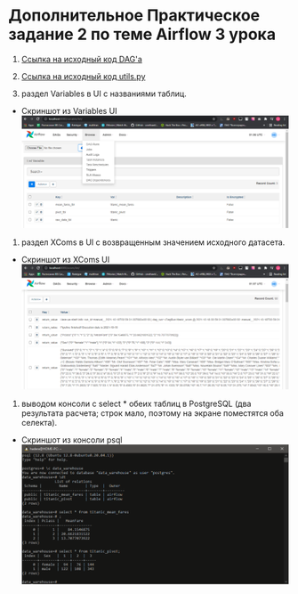 # Дополнительное Практическое задание 2 по теме Airflow 3 урока

1. [Ссылка на исходный код DAG'a](https://github.com/techhadera/dwh-reboot/blob/master/airflow/dags/dag_2.py)  

1. [Ссылка на исходный код utils.py](https://github.com/techhadera/dwh-reboot/blob/master/airflow/dags/utils_2.py) 
1. раздел Variables в UI с названиями таблиц.

  * Скриншот из Variables UI  
  ![sample text](img/hw_2/vars.PNG)  

1. раздел XComs в UI с возвращенным значением исходного датасета.

  * Скриншот из XComs UI  
  ![sample text](img/hw_2/xcoms.PNG)  

1. выводом консоли с select * обеих таблиц в PostgreSQL (два результата расчета; строк мало, поэтому на экране поместятся оба селекта).

  * Скриншот из консоли psql  
  ![sample text](img/hw_2/select.PNG)  